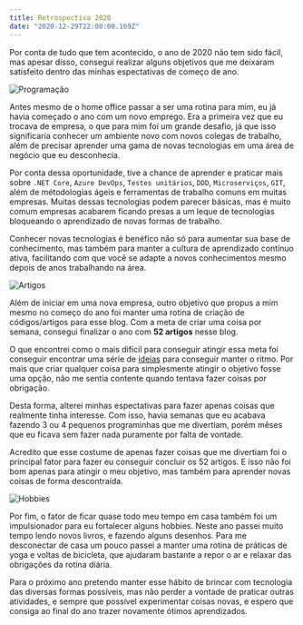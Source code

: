 ```yaml
---
title: Retrospectiva 2020
date: "2020-12-29T22:00:00.169Z"
---
```


Por conta de tudo que tem acontecido, o ano de 2020 não tem sido fácil, mas apesar disso, consegui realizar alguns objetivos que me deixaram satisfeito dentro das minhas espectativas de começo de ano.

![Programação](/images/retro/tech.png)

Antes mesmo de o home office passar a ser uma rotina para mim, eu já havia começado o ano com um novo emprego. Era a primeira vez que eu trocava de empresa, o que para mim foi um grande desafio, já que isso significaria conhecer um ambiente novo com novos colegas de trabalho, além de precisar aprender uma gama de novas tecnologias em uma área de negócio que eu desconhecia.

Por conta dessa oportunidade, tive a chance de aprender e praticar mais sobre `.NET Core`, `Azure DevOps`, `Testes unitários`, `DDD`, `Microserviços`, `GIT`, além de métodologias ágeis e ferramentas de trabalho comuns em muitas empresas. Muitas dessas tecnologias podem parecer básicas, mas é muito comum empresas acabarem ficando presas a um leque de tecnologias bloqueando o aprendizado de novas formas de trabalho.

Conhecer novas tecnologias é benéfico não só para aumentar sua base de conhecimento, mas também para manter a cultura de aprendizado contínuo ativa, facilitando com que você se adapte a novos conhecimentos mesmo depois de anos trabalhando na área.

![Artigos](/images/retro/writing.png)

Além de iniciar em uma nova empresa, outro objetivo que propus a mim mesmo no começo do ano foi manter uma rotina de criação de códigos/artigos para esse blog. Com a meta de criar uma coisa por semana, consegui finalizar o ano com __52 artigos__ nesse blog.

O que encontrei como o mais difícil para conseguir atingir essa meta foi conseguir encontrar uma série de [ideias](https://cgreinhold.dev/2020/06/30/ideias/) para conseguir manter o ritmo. Por mais que criar qualquer coisa para simplesmente atingir o objetivo fosse uma opção, não me sentia contente quando tentava fazer coisas por obrigação.

Desta forma, alterei minhas espectativas para fazer apenas coisas que realmente tinha interesse. Com isso, havia semanas que eu acabava fazendo 3 ou 4 pequenos programinhas que me divertiam, porém mêses que eu ficava sem fazer nada puramente por falta de vontade.

Acredito que esse costume de apenas fazer coisas que me divertiam foi o principal fator para fazer eu conseguir concluir os 52 artigos. E isso não foi bom apenas para atingir o meu objetivo, mas também para aprender novas coisas de forma descontraída.

![Hobbies](/images/retro/hobbies.jpg)

Por fim, o fator de ficar quase todo meu tempo em casa também foi um impulsionador para eu fortalecer alguns hobbies. Neste ano passei muito tempo lendo novos livros, e fazendo alguns desenhos. Para me desconectar de casa um pouco passei a manter uma rotina de práticas de yoga e voltas de bicicleta, que ajudaram bastante a repor o ar e relaxar das obrigações da rotina diária.

Para o próximo ano pretendo manter esse hábito de brincar com tecnologia das diversas formas possíveis, mas não perder a vontade de praticar outras atividades, e sempre que possível experimentar coisas novas, e espero que consiga ao final do ano trazer novamente ótimos aprendizados. 